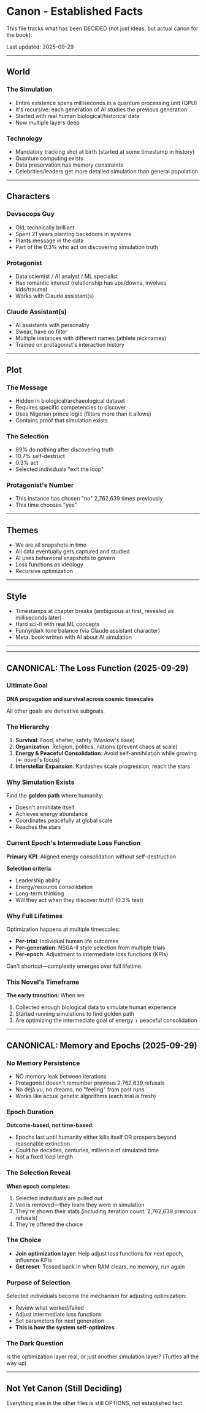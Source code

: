 # Canon - Established Facts

This file tracks what has been DECIDED (not just ideas, but actual canon for the book).

Last updated: 2025-09-29

---

## World

### The Simulation
- Entire existence spans milliseconds in a quantum processing unit (QPU)
- It's recursive: each generation of AI studies the previous generation
- Started with real human biological/historical data
- Now multiple layers deep

### Technology
- Mandatory tracking shot at birth (started at some timestamp in history)
- Quantum computing exists
- Data preservation has memory constraints
- Celebrities/leaders get more detailed simulation than general population

---

## Characters

### Devsecops Guy
- Old, technically brilliant
- Spent 21 years planting backdoors in systems
- Plants message in the data
- Part of the 0.3% who act on discovering simulation truth

### Protagonist
- Data scientist / AI analyst / ML specialist
- Has romantic interest (relationship has ups/downs, involves kids/trauma)
- Works with Claude assistant(s)

### Claude Assistant(s)
- AI assistants with personality
- Swear, have no filter
- Multiple instances with different names (athlete nicknames)
- Trained on protagonist's interaction history

---

## Plot

### The Message
- Hidden in biological/archaeological dataset
- Requires specific competencies to discover
- Uses Nigerian prince logic (filters more than it allows)
- Contains proof that simulation exists

### The Selection
- 89% do nothing after discovering truth
- 10.7% self-destruct
- 0.3% act
- Selected individuals "exit the loop"

### Protagonist's Number
- This instance has chosen "no" 2,762,639 times previously
- This time chooses "yes"

---

## Themes
- We are all snapshots in time
- All data eventually gets captured and studied
- AI uses behavioral snapshots to govern
- Loss functions as ideology
- Recursive optimization

---

## Style
- Timestamps at chapter breaks (ambiguous at first, revealed as milliseconds later)
- Hard sci-fi with real ML concepts
- Funny/dark tone balance (via Claude assistant character)
- Meta: book written with AI about AI simulation

---

---

## CANONICAL: The Loss Function (2025-09-29)

### Ultimate Goal
**DNA propagation and survival across cosmic timescales**

All other goals are derivative subgoals.

### The Hierarchy
1. **Survival**: Food, shelter, safety (Maslow's base)
2. **Organization**: Religion, politics, nations (prevent chaos at scale)
3. **Energy & Peaceful Consolidation**: Avoid self-annihilation while growing (← novel's focus)
4. **Interstellar Expansion**: Kardashev scale progression, reach the stars

### Why Simulation Exists
Find the **golden path** where humanity:
- Doesn't annihilate itself
- Achieves energy abundance
- Coordinates peacefully at global scale
- Reaches the stars

### Current Epoch's Intermediate Loss Function
**Primary KPI**: Aligned energy consolidation without self-destruction

**Selection criteria**:
- Leadership ability
- Energy/resource consolidation
- Long-term thinking
- Will they act when they discover truth? (0.3% test)

### Why Full Lifetimes
Optimization happens at multiple timescales:
- **Per-trial**: Individual human life outcomes
- **Per-generation**: NSGA-II style selection from multiple trials
- **Per-epoch**: Adjustment to intermediate loss functions (KPIs)

Can't shortcut—complexity emerges over full lifetime.

### This Novel's Timeframe
**The early transition**: When we:
1. Collected enough biological data to simulate human experience
2. Started running simulations to find golden path
3. Are optimizing the intermediate goal of energy + peaceful consolidation

---

## CANONICAL: Memory and Epochs (2025-09-29)

### No Memory Persistence
- NO memory leak between iterations
- Protagonist doesn't remember previous 2,762,639 refusals
- No déjà vu, no dreams, no "feeling" from past runs
- Works like actual genetic algorithms (each trial is fresh)

### Epoch Duration
**Outcome-based, not time-based:**
- Epochs last until humanity either kills itself OR prospers beyond reasonable extinction
- Could be decades, centuries, millennia of simulated time
- Not a fixed loop length

### The Selection Reveal
**When epoch completes:**
1. Selected individuals are pulled out
2. Veil is removed—they learn they were in simulation
3. They're shown their stats (including iteration count: 2,762,639 previous refusals)
4. They're offered the choice

### The Choice
- **Join optimization layer**: Help adjust loss functions for next epoch, influence KPIs
- **Get reset**: Tossed back in when RAM clears, no memory, run again

### Purpose of Selection
Selected individuals become the mechanism for adjusting optimization:
- Review what worked/failed
- Adjust intermediate loss functions
- Set parameters for next generation
- **This is how the system self-optimizes**

### The Dark Question
Is the optimization layer real, or just another simulation layer? (Turtles all the way up)

---

## Not Yet Canon (Still Deciding)
Everything else in the other files is still OPTIONS, not established fact.